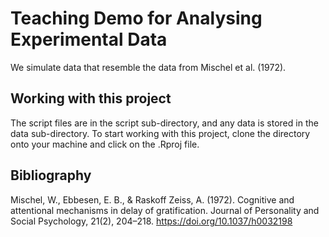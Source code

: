 # Teaching Demo for Analysing Experimental Data

We simulate data that resemble the data from Mischel et al. (1972). 

## Working with this project

The script files are in the script sub-directory, and any data is stored in the data sub-directory.
To start working with this project, clone the directory onto your machine and click on the .Rproj file.

## Bibliography
Mischel, W., Ebbesen, E. B., & Raskoff Zeiss, A. (1972). Cognitive and attentional mechanisms in delay of gratification. Journal of Personality and Social Psychology, 21(2), 204–218. https://doi.org/10.1037/h0032198

